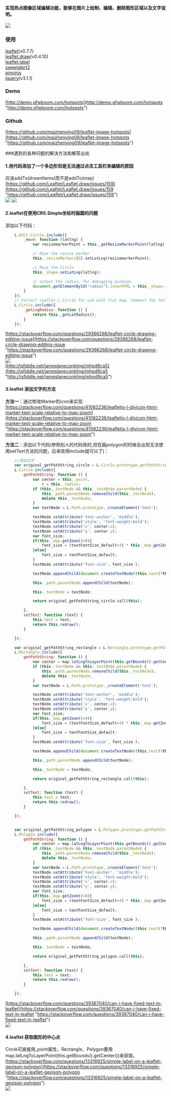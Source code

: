 #### 实现热点图像区域编辑功能，能够在图片上绘制、编辑、删除图形区域以及文字说明。
![](https://o7y8mvdbc.qnssl.com/tc/uploads/1708/111107364455.png)

### 使用
[leaflet](https://github.com/Leaflet/Leaflet "leaflet")(v0.7.7) <br/>
[leaflet.draw](https://github.com/Leaflet/Leaflet.draw "leaflet.draw")(v0.4.10) <br/>
[leaflet.label](https://github.com/Leaflet/Leaflet.label "leaflet.label") <br/>
[sweetalert2](https://github.com/limonte/sweetalert2 "sweetalert2") <br/>
[pinyinjs](https://github.com/sxei/pinyinjs "pinyinjs") <br/>
[jquery](https://github.com/jquery/jquery "jquery")(v3.1.1)
### Demo
[http://demo.gfwboom.com/hotspots](http://demo.gfwboom.com/hotspots "http://demo.gfwboom.com/hotspots")
### Github
[https://github.com/maizhenying09/leaflet-image-hotspots](https://github.com/maizhenying09/leaflet-image-hotspots "https://github.com/maizhenying09/leaflet-image-hotspots")

###遇到的各种问题的解决方法和解答出处 <br/>
#### 1.用代码添加了一个多边形但是无法通过点击工具栏来编辑的原因 <br/>
应该addTo(drawnItems)而不是addTo(map) <br/>
[https://github.com/Leaflet/Leaflet.draw/issues/159](https://github.com/Leaflet/Leaflet.draw/issues/159 "https://github.com/Leaflet/Leaflet.draw/issues/159") <br/>
![](https://o7y8mvdbc.qnssl.com/tc/uploads/1708/111053399162.png)
![](https://o7y8mvdbc.qnssl.com/tc/uploads/1708/111054029615.png)
#### 2.leaflet在使用CRS.Simple坐标时画圆的问题
添加以下代码：
```javascript
    L.Edit.Circle.include({
        _move: function (latlng) {
            var resizemarkerPoint = this._getResizeMarkerPoint(latlng);

            // Move the resize marker
            this._resizeMarkers[0].setLatLng(resizemarkerPoint);

            // Move the circle
            this._shape.setLatLng(latlng);

            // output the radius, for debugging purpose.
            document.getElementById("radius").innerHTML = this._shape._radius;
        }
    });
    // Correct Leaflet L.Circle for use with flat map. Comment the following function to see the original impact on radius when the circle is dragged along the vertical axis.
    L.Circle.include({
        _getLngRadius: function () {
            return this._getLatRadius();
        }
    });
```
[https://stackoverflow.com/questions/29366268/leaflet-circle-drawing-editing-issue](https://stackoverflow.com/questions/29366268/leaflet-circle-drawing-editing-issue "https://stackoverflow.com/questions/29366268/leaflet-circle-drawing-editing-issue") <br/>
![](https://o7y8mvdbc.qnssl.com/tc/uploads/1708/111056432901.png) <br/>
[http://jsfiddle.net/jameslaneconkling/mhpd9ca5](http://jsfiddle.net/jameslaneconkling/mhpd9ca5 "http://jsfiddle.net/jameslaneconkling/mhpd9ca5")
#### 3.leaflet 添加文字的方法
**方法一**：通过修改Marker的icon来实现 <br/>
[https://stackoverflow.com/questions/41082236/leafletjs-l-divicon-html-marker-text-scale-relative-to-map-zoom](https://stackoverflow.com/questions/41082236/leafletjs-l-divicon-html-marker-text-scale-relative-to-map-zoom "https://stackoverflow.com/questions/41082236/leafletjs-l-divicon-html-marker-text-scale-relative-to-map-zoom")

**方法二**：添加以下代码(参照别人的代码改的,但在画polygon的时候会出现无法使用setText方法的问题，后来改用include就可以了)：
```javascript
    //添加文字
    var original_getPathString_circle = L.Circle.prototype.getPathString;
    L.Circle.include({
        getPathString: function () {
            var center = this._point,
                r = this._radius;
            if (this._textNode && this._textNode.parentNode) {
                this._path.parentNode.removeChild(this._textNode);
                delete this._textNode;
            }
            var textNode = L.Path.prototype._createElement('text');

            textNode.setAttribute('text-anchor', 'middle');
            textNode.setAttribute('style', 'font-weight:bold');
            textNode.setAttribute('x', center.x);
            textNode.setAttribute('y', center.y);
            var font_size;
            if(this._map.getZoom()>0){
                font_size = (textFontSize_default+4) * this._map.getZoom()*2;
            }else{
                font_size = textFontSize_default;
            }
            textNode.setAttribute('font-size', font_size );

            textNode.appendChild(document.createTextNode((this.text)?this.text:''));

            this._path.parentNode.appendChild(textNode);

            this._textNode = textNode;

            return original_getPathString_circle.call(this);

        },
        setText: function (text) {
            this.text = text;
            return this.redraw();
        }

    });

    var original_getPathString_rectangle = L.Rectangle.prototype.getPathString;
    L.Rectangle.include({
        getPathString: function () {
            var center = map.latLngToLayerPoint(this.getBounds().getCenter());
            if (this._textNode && this._textNode.parentNode) {
                this._path.parentNode.removeChild(this._textNode);
                delete this._textNode;
            }
            var textNode = L.Path.prototype._createElement('text');

            textNode.setAttribute('text-anchor', 'middle');
            textNode.setAttribute('style', 'font-weight:bold');
            textNode.setAttribute('x', center.x);
            textNode.setAttribute('y', center.y);
            var font_size;
            if(this._map.getZoom()>0){
                font_size = (textFontSize_default+4) * this._map.getZoom()*2;
            }else{
                font_size = textFontSize_default;
            }
            textNode.setAttribute('font-size', font_size );

            textNode.appendChild(document.createTextNode((this.text)?this.text:''));

            this._path.parentNode.appendChild(textNode);

            this._textNode = textNode;

            return original_getPathString_rectangle.call(this);

        },
        setText: function (text) {
            this.text = text;
            return this.redraw();
        }

    });


    var original_getPathString_polygon = L.Polygon.prototype.getPathString;
    L.Polygon.include({
        getPathString: function () {
            var center = map.latLngToLayerPoint(this.getBounds().getCenter());
            if (this._textNode && this._textNode.parentNode) {
                this._path.parentNode.removeChild(this._textNode);
                delete this._textNode;
            }
            var textNode = L.Path.prototype._createElement('text');
            textNode.setAttribute('text-anchor', 'middle');
            textNode.setAttribute('style', 'font-weight:bold');
            textNode.setAttribute('x', center.x);
            textNode.setAttribute('y', center.y);
            var font_size;
            if(this._map.getZoom()>0){
                font_size = (textFontSize_default+4) * this._map.getZoom()*2;
            }else{
                font_size = textFontSize_default;
            }
            textNode.setAttribute('font-size', font_size );

            textNode.appendChild(document.createTextNode((this.text)?this.text:''));

            this._path.parentNode.appendChild(textNode);

            this._textNode = textNode;

            return original_getPathString_polygon.call(this);

        },
        setText: function (text) {
            this.text = text;
            return this.redraw();
        }

    });
```
[https://stackoverflow.com/questions/39367040/can-i-have-fixed-text-in-leaflet](https://stackoverflow.com/questions/39367040/can-i-have-fixed-text-in-leaflet "https://stackoverflow.com/questions/39367040/can-i-have-fixed-text-in-leaflet") <br/>
![](https://o7y8mvdbc.qnssl.com/tc/uploads/1708/111050102672.png)
#### 4.leaflet 获取图形的中心点
Circle可直接用_point属性，Rectangle、Polygon要用map.latLngToLayerPoint(this.getBounds().getCenter())来获取。 <br/>
[https://stackoverflow.com/questions/13316925/simple-label-on-a-leaflet-geojson-polygon](https://stackoverflow.com/questions/13316925/simple-label-on-a-leaflet-geojson-polygon "https://stackoverflow.com/questions/13316925/simple-label-on-a-leaflet-geojson-polygon") <br/>
![](https://o7y8mvdbc.qnssl.com/tc/uploads/1708/111104051809.png)
